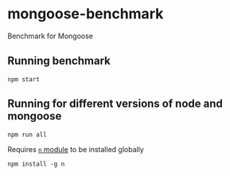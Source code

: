 # mongoose-benchmark
Benchmark for Mongoose

## Running benchmark

    npm start

## Running for different versions of node and mongoose

    npm run all

Requires [`n` module][n] to be installed globally

    npm install -g n

  [n]: https://www.npmjs.com/package/n
